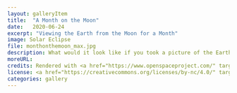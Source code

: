 ```yaml
---
layout: galleryItem
title:  "A Month on the Moon"
date:   2020-06-24
excerpt: "Viewing the Earth from the Moon for a Month"
image: Solar Eclipse
file: monthonthemoon_max.jpg
description: What would it look like if you took a picture of the Earth every 24 hours from the surface of the moon? Something like this. Notice how the Earth goes through phases, Full, Half, New, etc. The big difference is that its position in the sky doesn't change all that much over the 28 days. This is because the Moon is tidally locked to always have one face (more or less) pointed towards the Earth.
moreURL:
credits: Rendered with <a href="https://www.openspaceproject.com/" target="_blank">OpenSpace</a>, by James Hedberg.
license: <a href="https://creativecommons.org/licenses/by-nc/4.0/" target="_blank">CC BY-NC 4.0</a>
categories: gallery
---
```

